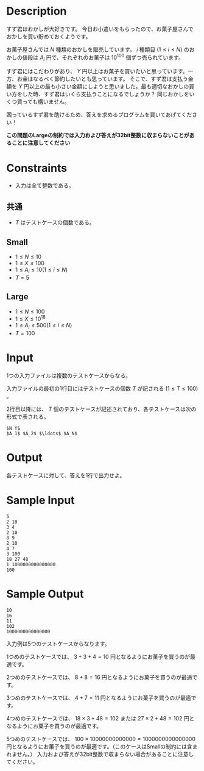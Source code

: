 # Description

すず君はおかしが大好きです。
今日お小遣いをもらったので、お菓子屋さんでおかしを買い貯めておくようです。

お菓子屋さんでは $N$ 種類のおかしを販売しています。
$i$ 種類目 $(1 \leq i \leq N)$ のおかしの値段は $A_i$ 円で、それぞれのお菓子は $10^100$ 個ずつ売られています。

すず君にはこだわりがあり、 $Y$ 円以上はお菓子を買いたいと思っています。一方、お金はなるべく節約したいとも思っています。
そこで、すず君は支払う金額を $Y$ 円以上の最も小さい金額にしようと思いました。最も適切なおかしの買い方をした時、すず君はいくら支払うことになるでしょうか？
同じおかしをいくつ買っても構いません。

困っているすず君を助けるため、答えを求めるプログラムを買いてあげてください！

**この問題のLargeの制約では入力および答えが32bit整数に収まらないことがあることに注意してください**

# Constraints

* 入力は全て整数である。

## 共通

* $T$ はテストケースの個数である。

## Small

* $1 \leq N \leq 10$
* $1 \leq X \leq 100$
* $1 \leq A_i \leq 10 (1 \leq i \leq N)$
* $T = 5$
 
## Large

* $1 \leq N \leq 100$
* $1 \leq X \leq 10^18$
* $1 \leq A_i \leq 500 (1 \leq i \leq N)$
* $T = 100$

# Input
1つの入力ファイルは複数のテストケースからなる。

入力ファイルの最初の1行目にはテストケースの個数 $T$ が記される $(1 \leq T \leq 100)$ 。

2行目以降には、 $T$ 個のテストケースが記述されており、各テストケースは次の形式で表される。

```
$N Y$
$A_1$ $A_2$ $\ldots$ $A_N$
```

# Output
各テストケースに対して、答えを1行で出力せよ。

# Sample Input
```
5
2 10
3 4
2 10
8 9
2 10
4 7
3 100
18 27 48
1 1000000000000000
100
```

# Sample Output
```
10
16
11
102
1000000000000000
```
入力例は5つのテストケースからなります。

1つめのテストケースでは、 $3 + 3 + 4 = 10$ 円となるようにお菓子を買うのが最適です。

2つめのテストケースでは、 $8 + 8 = 16$ 円となるようにお菓子を買うのが最適です。

3つめのテストケースでは、 $4 + 7 = 11$ 円となるようにお菓子を買うのが最適です。

4つめのテストケースでは、 $18 \times 3 + 48 = 102$ または $27 \times 2 + 48 = 102$ 円となるようにお菓子を買うのが最適です。

5つめのテストケースでは、 $100 \times 10000000000000 = 1000000000000000$ 円となるようにお菓子を買うのが最適です。（このケースはSmallの制約には含まれません。）
入力および答えが32bit整数で収まらない場合があることに注意してください。
